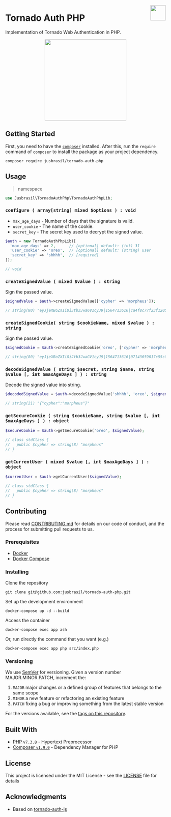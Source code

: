 <img align="right" height="48" src="https://user-images.githubusercontent.com/5435389/62345208-ba623280-b4c7-11e9-8fc4-2647accfc306.png" style="padding-top: 16px">

# Tornado Auth PHP

Implementation of Tornado Web Authentication in PHP.

<p align="center"><img src="https://user-images.githubusercontent.com/5435389/62345012-db765380-b4c6-11e9-834f-df22ee20ae39.jpg" height="256" /></p>

## Getting Started

First, you need to have the [`composer`](https://getcomposer.org/) installed. After this, run the `require` command of `composer` to install the package as your project dependency.

    composer require jusbrasil/tornado-auth-php

## Usage

> namespace

```php
use Jusbrasil\TornadoAuthPhp\TornadoAuthPhpLib;
```

### `configure ( array[string] mixed $options ) : void`

* `max_age_days` - Number of days that the signature is valid.
* `user_cookie` - The name of the cookie.
* `secret_key` - The secret key used to decrypt the signed value.

```php
$auth = new TornadoAuthPhpLib([
  'max_age_days' => 2,      // [optional] default: (int) 31
  'user_cookie' => 'oreo',  // [optional] default: (string) user
  'secret_key' => 'shhhh',  // [required]
]);

// void
```

### `createSignedValue ( mixed $value ) : string`

Sign the passed value.

```php
$signedValue = $auth->createSignedValue(['cypher' => 'morpheus']);

// string(80) "eyJjeXBoZXIiOiJtb3JwaGV1cyJ9|1564713616|ca4f8c77f23f120578e742199b12df21f6039ce3"
```

### `createSignedCookie( string $cookieName, mixed $value ) : string`

Sign the passed value.

```php
$signedCookie = $auth->createSignedCookie('oreo', ['cypher' => 'morpheus']);

// string(80) "eyJjeXBoZXIiOiJtb3JwaGV1cyJ9|1564713616|07143659017c55c004108de1e8b3867a8a5a889d"
```

### `decodeSignedValue ( string $secret, string $name, string $value [, int $maxAgeDays ] ) : string`

Decode the signed value into string.

```php
$decodedSignedValue = $auth->decodeSignedValue('shhhh', 'oreo', $signedValue);

// string(21) "{"cypher":"morpheus"}"
```

### `getSecureCookie ( string $cookieName, string $value [, int $maxAgeDays ] ) : object`

```php
$secureCookie = $auth->getSecureCookie('oreo', $signedValue);

// class stdClass {
//   public $cypher => string(8) "morpheus"
// }
```

### `getCurrentUser ( mixed $value [, int $maxAgeDays ] ) : object`

```php
$currentUser = $auth->getCurrentUser($signedValue);

// class stdClass {
//   public $cypher => string(8) "morpheus"
// }
```

## Contributing

Please read [CONTRIBUTING.md](CONTRIBUTING.md) for details on our code of conduct, and the process for submitting pull requests to us.

### Prerequisites

- [Docker](https://docs.docker.com/install/)
- [Docker Compose](https://docs.docker.com/compose/)

### Installing

Clone the repository

    git clone git@github.com:jusbrasil/tornado-auth-php.git

Set up the development environment

    docker-compose up -d --build

Access the container

    docker-compose exec app ash

Or, run directly the command that you want (e.g.)

    docker-compose exec app php src/index.php

[//]: # (### Running the tests)

[//]: # (TODO: Explain how to run the automated tests for this system)

### Versioning

We use [SemVer](http://semver.org/) for versioning. Given a version number MAJOR.MINOR.PATCH, increment the:

1. `MAJOR` major changes or a defined group of features that belongs to the same scope
2. `MINOR` a new feature or refactoring an existing feature
3. `PATCH` fixing a bug or improving something from the latest stable version

For the versions available, see the [tags on this repository](https://github.com/jusbrasil/tornado-auth-php/tags).

[//]: # (### Release)

[//]: # (TODO: Add steps to release a new version.)

## Built With

* [PHP `v7.3.8`](https://www.php.net/) - Hypertext Preprocessor
* [Composer `v1.9.0`](https://getcomposer.org/) - Dependency Manager for PHP

## License

This project is licensed under the MIT License - see the [LICENSE](LICENSE) file for details

## Acknowledgments

* Based on [tornado-auth-js](https://github.com/jusbrasil/tornado-auth-js)
